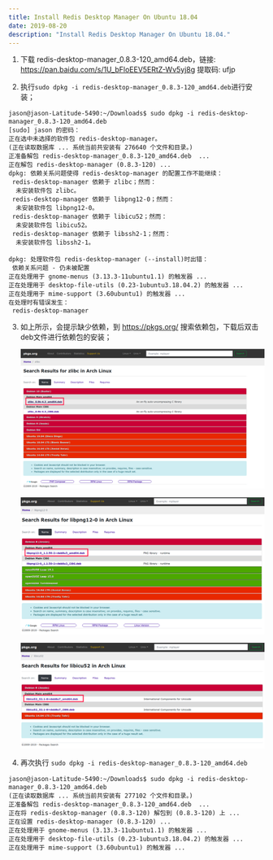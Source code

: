 ```yaml
---
title: Install Redis Desktop Manager On Ubuntu 18.04 
date: 2019-08-20
description: "Install Redis Desktop Manager On Ubuntu 18.04."
---
```


1. 下载 redis-desktop-manager_0.8.3-120_amd64.deb，链接: https://pan.baidu.com/s/1U_bFloEEV5ERtZ-Wv5yj8g 提取码: ufjp

2. 执行`sudo dpkg -i redis-desktop-manager_0.8.3-120_amd64.deb`进行安装；

```shell
jason@jason-Latitude-5490:~/Downloads$ sudo dpkg -i redis-desktop-manager_0.8.3-120_amd64.deb 
[sudo] jason 的密码： 
正在选中未选择的软件包 redis-desktop-manager。
(正在读取数据库 ... 系统当前共安装有 276640 个文件和目录。)
正准备解包 redis-desktop-manager_0.8.3-120_amd64.deb  ...
正在解包 redis-desktop-manager (0.8.3-120) ...
dpkg: 依赖关系问题使得 redis-desktop-manager 的配置工作不能继续：
 redis-desktop-manager 依赖于 zlibc；然而：
  未安装软件包 zlibc。
 redis-desktop-manager 依赖于 libpng12-0；然而：
  未安装软件包 libpng12-0。
 redis-desktop-manager 依赖于 libicu52；然而：
  未安装软件包 libicu52。
 redis-desktop-manager 依赖于 libssh2-1；然而：
  未安装软件包 libssh2-1。

dpkg: 处理软件包 redis-desktop-manager (--install)时出错：
 依赖关系问题 - 仍未被配置
正在处理用于 gnome-menus (3.13.3-11ubuntu1.1) 的触发器 ...
正在处理用于 desktop-file-utils (0.23-1ubuntu3.18.04.2) 的触发器 ...
正在处理用于 mime-support (3.60ubuntu1) 的触发器 ...
在处理时有错误发生：
 redis-desktop-manager
```

3. 如上所示，会提示缺少依赖，到 https://pkgs.org/ 搜索依赖包，下载后双击deb文件进行依赖包的安装；

   ![](./pkg-zlibc.png)

   ![](./pkg-libpng.png)

   ![](./pkg-libicu52.png)

4. 再次执行 `sudo dpkg -i redis-desktop-manager_0.8.3-120_amd64.deb`

```shell
jason@jason-Latitude-5490:~/Downloads$ sudo dpkg -i redis-desktop-manager_0.8.3-120_amd64.deb 
(正在读取数据库 ... 系统当前共安装有 277102 个文件和目录。)
正准备解包 redis-desktop-manager_0.8.3-120_amd64.deb  ...
正在将 redis-desktop-manager (0.8.3-120) 解包到 (0.8.3-120) 上 ...
正在设置 redis-desktop-manager (0.8.3-120) ...
正在处理用于 gnome-menus (3.13.3-11ubuntu1.1) 的触发器 ...
正在处理用于 desktop-file-utils (0.23-1ubuntu3.18.04.2) 的触发器 ...
正在处理用于 mime-support (3.60ubuntu1) 的触发器 ...

```

